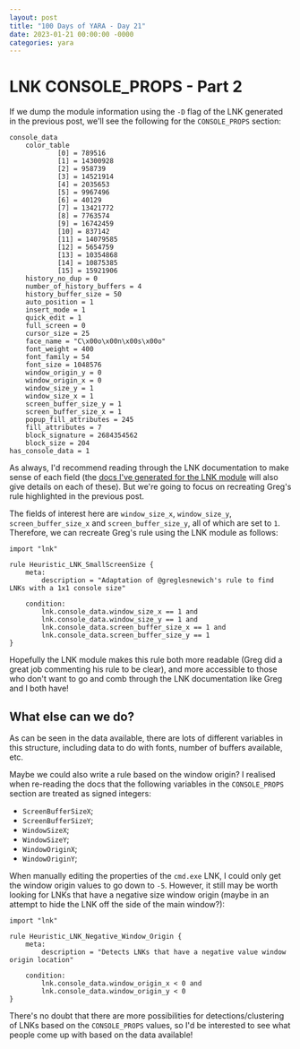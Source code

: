 ```yaml
---
layout: post
title: "100 Days of YARA - Day 21"
date: 2023-01-21 00:00:00 -0000
categories: yara
---
```


# LNK CONSOLE_PROPS - Part 2
If we dump the module information using the `-D` flag of the LNK generated in the previous post, we'll see the following for the `CONSOLE_PROPS` section:
```
console_data
    color_table
            [0] = 789516
            [1] = 14300928
            [2] = 958739
            [3] = 14521914
            [4] = 2035653
            [5] = 9967496
            [6] = 40129
            [7] = 13421772
            [8] = 7763574
            [9] = 16742459
            [10] = 837142
            [11] = 14079585
            [12] = 5654759
            [13] = 10354868
            [14] = 10875385
            [15] = 15921906
    history_no_dup = 0
    number_of_history_buffers = 4
    history_buffer_size = 50
    auto_position = 1
    insert_mode = 1
    quick_edit = 1
    full_screen = 0
    cursor_size = 25
    face_name = "C\x00o\x00n\x00s\x00o"
    font_weight = 400
    font_family = 54
    font_size = 1048576
    window_origin_y = 0
    window_origin_x = 0
    window_size_y = 1
    window_size_x = 1
    screen_buffer_size_y = 1
    screen_buffer_size_x = 1
    popup_fill_attributes = 245
    fill_attributes = 7
    block_signature = 2684354562
    block_size = 204
has_console_data = 1
```

As always, I'd recommend reading through the LNK documentation to make sense of each field (the [docs I've generated for the LNK module](https://bitsofbinary.github.io/yara/2023/01/05/lnk_module_documentation.html) will also give details on each of these). But we're going to focus on recreating Greg's rule highlighted in the previous post.

The fields of interest here are `window_size_x`, `window_size_y`, `screen_buffer_size_x` and `screen_buffer_size_y`, all of which are set to `1`. Therefore, we can recreate Greg's rule using the LNK module as follows:
```
import "lnk"

rule Heuristic_LNK_SmallScreenSize {
    meta:
        description = "Adaptation of @greglesnewich's rule to find LNKs with a 1x1 console size"
        
    condition:
        lnk.console_data.window_size_x == 1 and
        lnk.console_data.window_size_y == 1 and
        lnk.console_data.screen_buffer_size_x == 1 and
        lnk.console_data.screen_buffer_size_y == 1
}
```
Hopefully the LNK module makes this rule both more readable (Greg did a great job commenting his rule to be clear), and more accessible to those who don't want to go and comb through the LNK documentation like Greg and I both have!

## What else can we do?
As can be seen in the data available, there are lots of different variables in this structure, including data to do with fonts, number of buffers available, etc.

Maybe we could also write a rule based on the window origin? I realised when re-reading the docs that the following variables in the `CONSOLE_PROPS` section are treated as signed integers:
- `ScreenBufferSizeX`;
- `ScreenBufferSizeY`;
- `WindowSizeX`;
- `WindowSizeY`;
- `WindowOriginX`;
- `WindowOriginY`;

When manually editing the properties of the `cmd.exe` LNK, I could only get the window origin values to go down to `-5`. However, it still may be worth looking for LNKs that have a negative size window origin (maybe in an attempt to hide the LNK off the side of the main window?):
```
import "lnk"

rule Heuristic_LNK_Negative_Window_Origin {
    meta:
        description = "Detects LNKs that have a negative value window origin location"
        
    condition:
        lnk.console_data.window_origin_x < 0 and
        lnk.console_data.window_origin_y < 0
}
```

There's no doubt that there are more possibilities for detections/clustering of LNKs based on the `CONSOLE_PROPS` values, so I'd be interested to see what people come up with based on the data available!